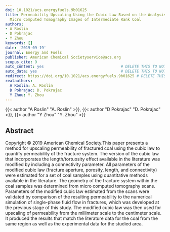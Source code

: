 ```yaml
---
doi: 10.1021/acs.energyfuels.9b01625
title: Permeability Upscaling Using the Cubic Law Based on the Analysis of Multiresolution
  Micro Computed Tomography Images of Intermediate Rank Coal
authors:
- A Roslin
- D Pokrajac
- Y Zhou
keywords: []
date: '2019-09-19'
journal: Energy and Fuels
publisher: American Chemical Societyservice@acs.org
scopus_cite: 9
auto_content: yes                                  # DELETE THIS TO NOT AUTO GENERATE CONTENT
auto_data: yes                                     # DELETE THIS TO NOT AUTO GENERATE METADATA
redirect: https://doi.org/10.1021/acs.energyfuels.9b01625 # DELETE THIS TO NOT REDIRECT
realauthors:
  A Roslin: A. Roslin
  D Pokrajac: D. Pokrajac
  Y Zhou: Y. Zhou
---
```

{{< author "A Roslin" "A. Roslin" >}}, {{< author "D Pokrajac" "D. Pokrajac" >}}, {{< author "Y Zhou" "Y. Zhou" >}}

## Abstract
Copyright © 2019 American Chemical Society.This paper presents a method for upscaling permeability of fractured coal using the cubic law to quantify permeability of the fracture system. The version of the cubic law that incorporates the length/tortuosity effect available in the literature was modified by including a connectivity parameter. All parameters of the modified cubic law (fracture aperture, porosity, length, and connectivity) were estimated for a set of coal samples using quantitative methods available in the literature. The geometry of the fracture system within the coal samples was determined from micro computed tomography scans. Parameters of the modified cubic law estimated from the scans were validated by comparison of the resulting permeability to the numerical simulation of single-phase fluid flow in fractures, which was developed at the previous stage of this study. The modified cubic law was then used for upscaling of permeability from the millimeter scale to the centimeter scale. It produced the results that match the literature data for the coal from the same region as well as the experimental data for the studied area.
